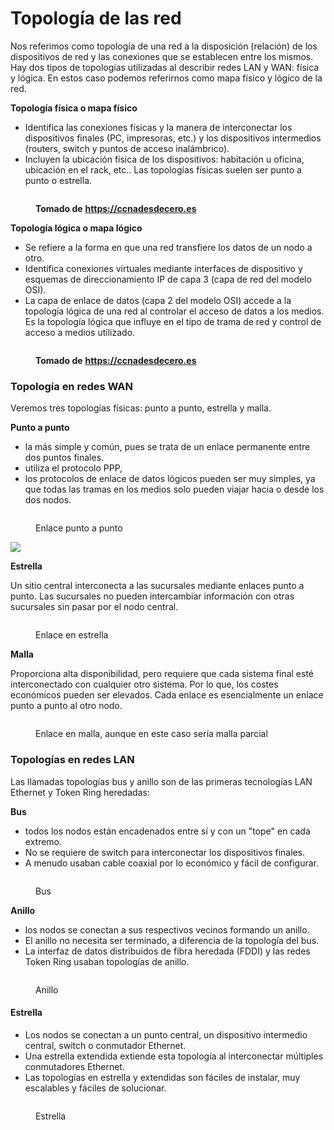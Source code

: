 # Topología de las red

Nos referimos como topología de una red a la disposición (relación) de los dispositivos de red y las conexiones que se establecen entre los mismos. Hay dos tipos de topologías utilizadas al describir redes LAN y WAN: física y lógica. En estos caso podemos referirnos como mapa físico y lógico de la red.

**Topología física o mapa físico**

* Identifica las conexiones físicas y la manera de interconectar los dispositivos finales (PC, impresoras, etc.) y los dispositivos intermedios (routers, switch y puntos de acceso inalámbrico).&#x20;
* Incluyen la ubicación física de los dispositivos: habitación u oficina, ubicación en el rack, etc.. Las topologías físicas suelen ser punto a punto o estrella.

<figure><img src="../.gitbook/assets/image (116).png" alt=""><figcaption><p><strong>Tomado de</strong> <a href="https://ccnadesdecero.es"><strong>https://ccnadesdecero.es</strong></a><strong></strong></p></figcaption></figure>

**Topología lógica o mapa lógico**

* Se refiere a la forma en que una red transfiere los datos de un nodo a otro.&#x20;
* Identifica conexiones virtuales mediante interfaces de dispositivo y esquemas de direccionamiento IP de capa 3 (capa de red del modelo OSI).
* La capa de enlace de datos (capa 2 del modelo OSI) accede a la topología lógica de una red al controlar el acceso de datos a los medios. Es la topología lógica que influye en el tipo de trama de red y control de acceso a medios utilizado.

<figure><img src="../.gitbook/assets/image (8) (1) (1).png" alt=""><figcaption><p><strong>Tomado de</strong> <a href="https://ccnadesdecero.es"><strong>https://ccnadesdecero.es</strong></a><strong></strong></p></figcaption></figure>

### Topología en redes WAN

Veremos tres topologías físicas: punto a punto, estrella y malla.

**Punto a punto**&#x20;

* la más simple y común, pues se trata de un enlace permanente entre dos puntos finales.&#x20;
* utiliza el protocolo PPP,&#x20;
* los protocolos de enlace de datos lógicos pueden ser muy simples, ya que todas las tramas en los medios solo pueden viajar hacia o desde los dos nodos.&#x20;

<figure><img src="../.gitbook/assets/image (142).png" alt=""><figcaption><p>Enlace punto a punto</p></figcaption></figure>

![](<../.gitbook/assets/image (145).png>)

**Estrella**

Un sitio central interconecta a las sucursales mediante  enlaces punto a punto. Las sucursales no pueden intercambiar información con otras sucursales sin pasar por el nodo central.

<figure><img src="../.gitbook/assets/image (136).png" alt=""><figcaption><p>Enlace en estrella</p></figcaption></figure>

**Malla**

Proporciona alta disponibilidad, pero requiere que cada sistema final esté interconectado con cualquier otro sistema. Por lo que, los costes  económicos pueden ser elevados. Cada enlace es esencialmente un enlace punto a punto al otro nodo.



<figure><img src="../.gitbook/assets/image (90).png" alt=""><figcaption><p>Enlace en malla, aunque en este caso sería malla parcial</p></figcaption></figure>



### Topologías en redes LAN

Las llamadas topologías bus y anillo son de las primeras tecnologías LAN Ethernet y Token Ring heredadas:

**Bus**

* todos los nodos están encadenados entre sí y con un "tope" en cada extremo.&#x20;
* No se requiere de switch para interconectar los dispositivos finales.&#x20;
* A menudo usaban cable coaxial por lo económico y fácil de configurar.

<figure><img src="../.gitbook/assets/image (96).png" alt=""><figcaption><p>Bus</p></figcaption></figure>

**Anillo**

* los nodos se conectan a sus respectivos vecinos formando un anillo.&#x20;
* El anillo no necesita ser terminado, a diferencia de la topología del bus.&#x20;
* La interfaz de datos distribuidos de fibra heredada (FDDI) y las redes Token Ring usaban topologías de anillo.

<figure><img src="../.gitbook/assets/image (34).png" alt=""><figcaption><p>Anillo</p></figcaption></figure>

#### Estrella

* Los nodos se conectan a un punto central, un dispositivo intermedio central, switch o conmutador Ethernet.&#x20;
* Una estrella extendida extiende esta topología al interconectar múltiples conmutadores Ethernet.&#x20;
* Las topologías en estrella y extendidas son fáciles de instalar, muy escalables  y fáciles de solucionar.

<figure><img src="../.gitbook/assets/image (110).png" alt=""><figcaption><p>Estrella</p></figcaption></figure>

